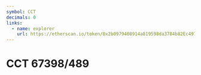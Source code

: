 ```yaml
---
symbol: CCT
decimals: 0
links:
  - name: explorer
    url: https://etherscan.io/token/0x2b0979408914a819598da3784b82Ec497673FF75
---
```


# CCT 67398/489

